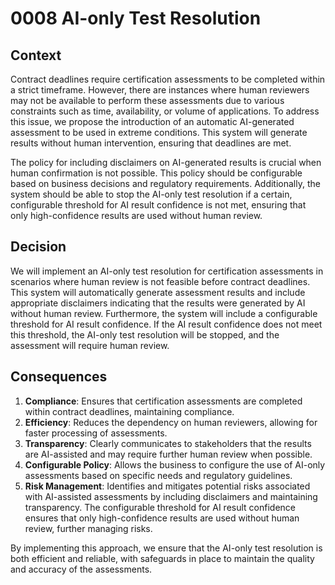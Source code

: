 # 0008 AI-only Test Resolution

## Context

Contract deadlines require certification assessments to be completed within a strict timeframe. However, there are instances where human reviewers may not be available to perform these assessments due to various constraints such as time, availability, or volume of applications. To address this issue, we propose the introduction of an automatic AI-generated assessment to be used in extreme conditions. This system will generate results without human intervention, ensuring that deadlines are met.

The policy for including disclaimers on AI-generated results is crucial when human confirmation is not possible. This policy should be configurable based on business decisions and regulatory requirements. Additionally, the system should be able to stop the AI-only test resolution if a certain, configurable threshold for AI result confidence is not met, ensuring that only high-confidence results are used without human review.

## Decision

We will implement an AI-only test resolution for certification assessments in scenarios where human review is not feasible before contract deadlines. This system will automatically generate assessment results and include appropriate disclaimers indicating that the results were generated by AI without human review. Furthermore, the system will include a configurable threshold for AI result confidence. If the AI result confidence does not meet this threshold, the AI-only test resolution will be stopped, and the assessment will require human review.

## Consequences

1. **Compliance**: Ensures that certification assessments are completed within contract deadlines, maintaining compliance.
2. **Efficiency**: Reduces the dependency on human reviewers, allowing for faster processing of assessments.
3. **Transparency**: Clearly communicates to stakeholders that the results are AI-assisted and may require further human review when possible.
4. **Configurable Policy**: Allows the business to configure the use of AI-only assessments based on specific needs and regulatory guidelines.
5. **Risk Management**: Identifies and mitigates potential risks associated with AI-assisted assessments by including disclaimers and maintaining transparency. The configurable threshold for AI result confidence ensures that only high-confidence results are used without human review, further managing risks.

By implementing this approach, we ensure that the AI-only test resolution is both efficient and reliable, with safeguards in place to maintain the quality and accuracy of the assessments.

